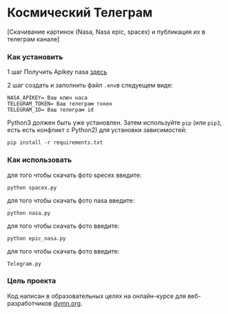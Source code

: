# Космический Телеграм

[Скачивание картинок (Nasa, Nasa epic, spacex) и публикация их в телеграм канале]

### Как установить

1 шаг Получить Apikey nasa [здесь](https://api.nasa.gov/)

2 шаг создать и заполнить файл `.env`в следуещем виде:

```
NASA_APIKEY= Ваш ключ наса
TELEGRAM_TOKEN= Ваш телеграм токен
TELEGRAM_ID= Ваш телеграм id
```

Python3 должен быть уже установлен. 
Затем используйте `pip` (или `pip3`, есть есть конфликт с Python2) для установки зависимостей:
```
pip install -r requirements.txt
```

### Как использовать

для того чтобы скачать фото specex введите:
```
python spacex.py
```
для того чтобы скачать фото nasa введите:
```
python nasa.py
```
для того чтобы скачать фото  введите:
```
python epic_nasa.py
```
для того чтобы скачать фото  введите:
```
Telegram.py
```
### Цель проекта

Код написан в образовательных целях на онлайн-курсе для веб-разработчиков [dvmn.org](https://dvmn.org/).
